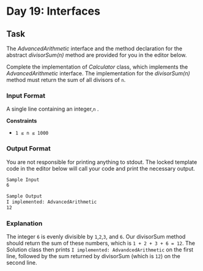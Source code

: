 # Day 19: Interfaces

## Task

The *AdvancedArithmetic* interface and the method declaration for the abstract *divisorSum(n)* method are provided for you in the editor below.

Complete the implementation of *Calculator* class, which implements the *AdvancedArithmetic* interface. The implementation for the *divisorSum(n)* method must return the sum of all divisors of `n`.

### Input Format

A single line containing an integer,`n` .

**Constraints**

- `1 ≤ n ≤ 1000`

### Output Format

You are not responsible for printing anything to stdout. The locked template code in the editor below will call your
code and print the necessary output.

```markdown
Sample Input 
6

Sample Output 
I implemented: AdvancedArithmetic 
12
```

### Explanation

The integer `6` is evenly divisible by `1`,`2`,`3`, and `6`. Our divisorSum method should return the sum of these numbers, which is `1 + 2 + 3 + 6 = 12`. The Solution class then prints `I implemented: AdvandcedArithmetic` on the first line, followed by the sum returned by divisorSum (which is `12`) on the second line.
